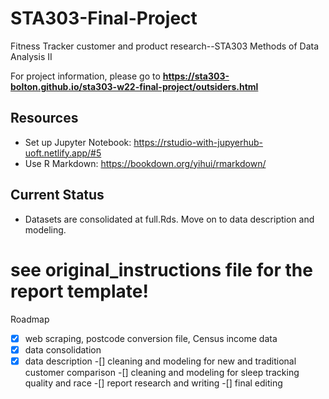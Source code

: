 # STA303-Final-Project
Fitness Tracker customer and product research--STA303 Methods of Data Analysis II

For project information, please go to **https://sta303-bolton.github.io/sta303-w22-final-project/outsiders.html**

## Resources
* Set up Jupyter Notebook: https://rstudio-with-jupyerhub-uoft.netlify.app/#5
* Use R Markdown: https://bookdown.org/yihui/rmarkdown/

## Current Status
* Datasets are consolidated at full.Rds. Move on to data description and modeling.

# see original_instructions file for the report template!

Roadmap
-[x] web scraping, postcode conversion file, Census income data
-[x] data consolidation
-[x] data description
-[] cleaning and modeling for new and traditional customer comparison
-[] cleaning and modeling for sleep tracking quality and race
-[] report research and writing
-[] final editing
